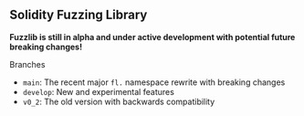 ## Solidity Fuzzing Library
**Fuzzlib is still in alpha and under active development with potential future breaking changes!**

Branches
* `main`: The recent major `fl.` namespace rewrite with breaking changes
* `develop`: New and experimental features
* `v0_2`: The old version with backwards compatibility
